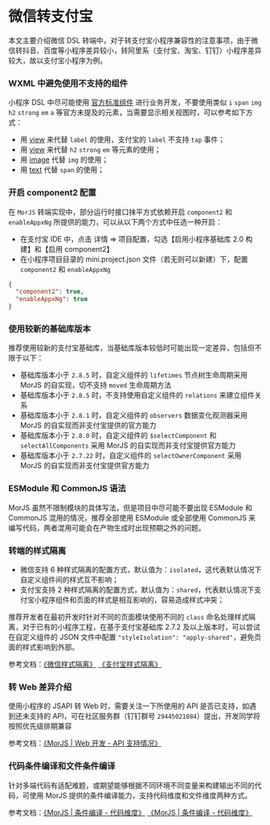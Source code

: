 # 微信转支付宝

本文主要介绍微信 DSL 转端中，对于转支付宝小程序兼容性的注意事项，由于微信转抖音、百度等小程序差异较小，转阿里系（支付宝、淘宝、钉钉）小程序差异较大，故以支付宝小程序为例。

### WXML 中避免使用不支持的组件

小程序 DSL 中尽可能使用 [官方标准组件](https://developers.weixin.qq.com/miniprogram/dev/component/) 进行业务开发，不要使用类似 `i` `span` `img` `h2` `strong` `em` `a` 等官方未提及的元素，当需要显示相关视图时，可以参考如下方式：

- 用 [view](https://developers.weixin.qq.com/miniprogram/dev/component/view.html) 来代替 `label` 的使用，支付宝的 `label` 不支持 `tap` 事件；
- 用 [view](https://developers.weixin.qq.com/miniprogram/dev/component/view.html) 来代替 `h2` `strong` `em` 等元素的使用；
- 用 [image](https://developers.weixin.qq.com/miniprogram/dev/component/image.html) 代替 `img` 的使用；
- 用 [text](https://developers.weixin.qq.com/miniprogram/dev/component/text.html) 代替 `span` 的使用；

### 开启 component2 配置

在 `MorJS` 转端实现中，部分运行时接口抹平方式依赖开启 `component2` 和 `enableAppxNg` 所提供的能力，可以从以下两个方式中任选一种开启：

- 在支付宝 IDE 中，点击 详情 => 项目配置，勾选【启用小程序基础库 2.0 构建】和【启用 component2】
- 在小程序项目目录的 mini.project.json 文件（若无则可以新建）下，配置 `component2` 和 `enableAppxNg`

```json
{
  "component2": true,
  "enableAppxNg": true
}
```

### 使用较新的基础库版本

推荐使用较新的支付宝基础库，当基础库版本较低时可能出现一定差异，包括但不限于以下：

- 基础库版本小于 `2.8.5` 时，自定义组件的 `lifetimes` 节点树生命周期采用 MorJS 的自实现，切不支持 `moved` 生命周期方法
- 基础库版本小于 `2.8.5` 时，不支持使用自定义组件的 `relations` 来建立组件关系
- 基础库版本小于 `2.8.1` 时，自定义组件的 `observers` 数据变化观测器采用 MorJS 的自实现而非支付宝提供的官方能力
- 基础库版本小于 `2.8.0` 时，自定义组件的 `$selectComponent` 和 `selectAllComponents` 采用 MorJS 的自实现而非支付宝提供官方能力
- 基础库版本小于 `2.7.22` 时，自定义组件的 `selectOwnerComponent` 采用 MorJS 的自实现而非支付宝提供官方能力

### ESModule 和 CommonJS 语法

MorJS 虽然不限制模块的具体写法，但是项目中尽可能不要出现 ESModule 和 CommonJS 混用的情况，推荐全部使用 ESModule 或全部使用 CommonJS 来编写代码，两者混用可能会在产物生成时出现预期之外的问题。

### 转端的样式隔离

- 微信支持 6 种样式隔离的配置方式，默认值为：`isolated`，这代表默认情况下自定义组件间的样式互不影响；
- 支付宝支持 2 种样式隔离的配置方式，默认值为：`shared`，代表默认情况下支付宝小程序组件和页面的样式是相互影响的，容易造成样式冲突；

推荐开发者在最初开发时针对不同的页面模块使用不同的 `class` 命名处理样式隔离，对于已有的小程序工程，在基于支付宝基础库 2.7.2 及以上版本时，可以尝试在自定义组件的 JSON 文件中配置 `"styleIsolation": "apply-shared"`，避免页面的样式影响到外部。

参考文档：[《微信样式隔离》](https://developers.weixin.qq.com/miniprogram/dev/framework/custom-component/wxml-wxss.html#%E7%BB%84%E4%BB%B6%E6%A0%B7%E5%BC%8F%E9%9A%94%E7%A6%BB) [《支付宝样式隔离》](https://opendocs.alipay.com/mini/framework/page-acss#%E9%A1%B5%E9%9D%A2%E6%A0%B7%E5%BC%8F%E9%9A%94%E7%A6%BB)

### 转 Web 差异介绍

使用小程序的 JSAPI 转 Web 时，需要关注一下所使用的 API 是否已支持，如遇到还未支持的 API，可在社区服务群（钉钉群号 `29445021084`）提出，开发同学将按照优先级排期兼容

参考文档：[《MorJS | Web 开发 - API 支持情况》](https://mor.eleme.io/web/basic/support)

### 代码条件编译和文件条件编译

针对多端代码有适配难题，或期望能够根据不同环境不同变量来构建输出不同的代码，可使用 MorJS 提供的条件编译能力，支持代码维度和文件维度两种方式。

参考文档：[《MorJS | 条件编译 - 代码维度》](https://mor.eleme.io/guides/conditional-compile/code-level) [《MorJS | 条件编译 - 代码维度》](https://mor.eleme.io/guides/conditional-compile/file-level)
